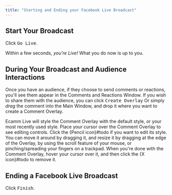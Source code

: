 ```yaml
---
title: "Starting and Ending your Facebook Live Broadcast"
---
```

## Start Your Broadcast

Click <samp class="blue">Go Live</samp>. 

Within a few seconds, _you're Live!_ What you do now is up to you.

## During Your Broadcast and Audience Interactions

Once you have an audience, if they choose to send comments or reactions, you'll see them appear in the Comments and Reactions Window. If you wish to share them with the audience, you can click <samp>Create Overlay</samp> Or simply _drag_ the comment into the Main Window, and drop it where you want to create a Comment Overlay. 

Ecamm Live will style the Comment Overlay with the default style, or your most recently used style. Place your cursor over the Comment Overlay to see editing controls. Click the {Pencil icon}#todo if you want to edit its style. You can move it around by dragging it, and resize it by dragging at the edge of the Overlay, by using the scroll feature of your mouse, or pinching/spreading your fingers on a trackpad. When you're done with the Comment Overlay, hover your cursor over it, and then click the {X icon}#todo to remove it.

## Ending a Facebook Live Broadcast

Click <samp class="blue">Finish</samp>.

